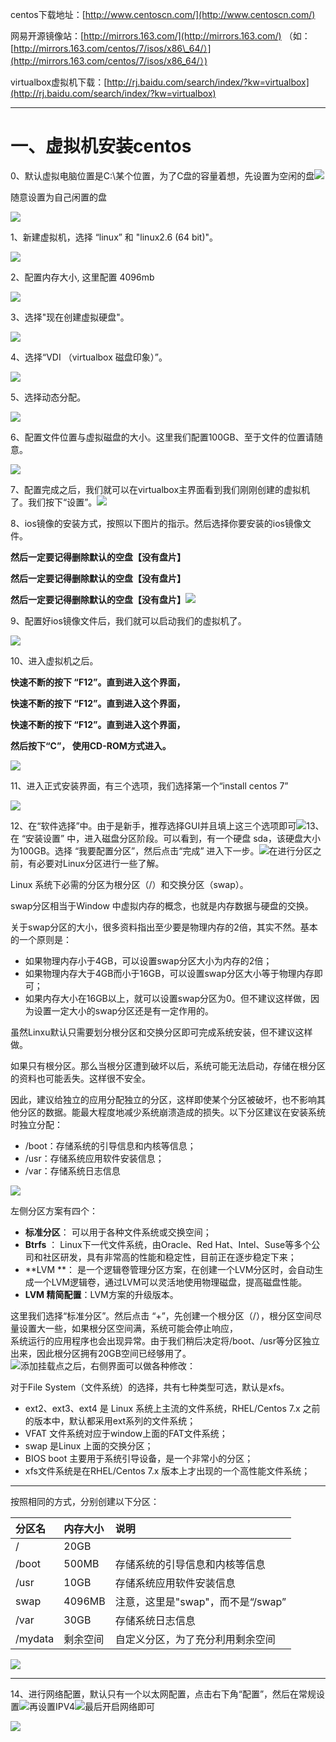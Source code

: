 centos下载地址：[http://www.centoscn.com/](http://www.centoscn.com/)

网易开源镜像站：[http://mirrors.163.com/](http://mirrors.163.com/)  （如：[http://mirrors.163.com/centos/7/isos/x86\_64/）](http://mirrors.163.com/centos/7/isos/x86_64/）)

virtualbox虚拟机下载：[http://rj.baidu.com/search/index/?kw=virtualbox](http://rj.baidu.com/search/index/?kw=virtualbox)

---

# 一、虚拟机安装centos

0、默认虚拟电脑位置是C:\\某个位置，为了C盘的容量着想，先设置为空闲的盘![](/assets/sad548sd48xz121.png)

随意设置为自己闲置的盘

![](/assets/sadjaisdjaisdjiasjdazx888.png)

1、新建虚拟机，选择 “linux” 和 "linux2.6 \(64 bit\)"。

![](/assets/xunijiaasdasd.png)

2、配置内存大小, 这里配置 4096mb

![](/assets/xuniji131.png)

3、选择"现在创建虚拟硬盘"。

![](/assets/xunijilllzzz.png)

4、选择“VDI （virtualbox 磁盘印象）”。

![](/assets/xuniji777.png)

5、选择动态分配。

![](/assets/xuniji55454.png)

6、配置文件位置与虚拟磁盘的大小。这里我们配置100GB、至于文件的位置请随意。

![](/assets/xuniji1521545484.png)

7、配置完成之后，我们就可以在virtualbox主界面看到我们刚刚创建的虚拟机了。我们按下“设置”。![](/assets/xuajsidiasd.png)

8、ios镜像的安装方式，按照以下图片的指示。然后选择你要安装的ios镜像文件。

**然后一定要记得删除默认的空盘【没有盘片】**

**然后一定要记得删除默认的空盘【没有盘片】**

**然后一定要记得删除默认的空盘【没有盘片】**![](/assets/e30f311b-4558-4b18-8b1e-bb12a4bfb51e.png)

9、配置好ios镜像文件后，我们就可以启动我们的虚拟机了。

![](/assets/7b2154f9-8f62-44d3-a727-166791561a0e.png)

10、进入虚拟机之后。

**快速不断的按下 “F12”。直到进入这个界面，**

**快速不断的按下 “F12”。直到进入这个界面，**

**快速不断的按下 “F12”。直到进入这个界面，**

**然后按下“C”， 使用CD-ROM方式进入。**

![](/assets/7dad3405-552c-4672-b1d8-5c901ef0873c.png)

11、进入正式安装界面，有三个选项，我们选择第一个“install centos 7”

![](/assets/41b2b33f-de2f-4724-8b96-55cd51b17b60.png)

12、在“软件选择”中。由于是新手，推荐选择GUI并且填上这三个选项即可![](/assets/9289b820-444b-43ba-8e36-e1973a4ec0c0.png)13、在 “安装设置” 中，进入磁盘分区阶段。可以看到，有一个硬盘 sda，该硬盘大小为100GB。选择 “我要配置分区”，然后点击“完成” 进入下一步。![](/assets/7c992ac5-d179-4178-b363-77271c068e7a.png)在进行分区之前，有必要对Linux分区进行一些了解。

Linux 系统下必需的分区为根分区（/）和交换分区（swap）。

swap分区相当于Window 中虚拟内存的概念，也就是内存数据与硬盘的交换。

关于swap分区的大小，很多资料指出至少要是物理内存的2倍，其实不然。基本的一个原则是：

* 如果物理内存小于4GB，可以设置swap分区大小为内存的2倍；
* 如果物理内存大于4GB而小于16GB，可以设置swap分区大小等于物理内存即可；
* 如果内存大小在16GB以上，就可以设置swap分区为0。但不建议这样做，因为设置一定大小的swap分区还是有一定作用的。

虽然Linxu默认只需要划分根分区和交换分区即可完成系统安装，但不建议这样做。

如果只有根分区。那么当根分区遭到破坏以后，系统可能无法启动，存储在根分区的资料也可能丢失。这样很不安全。

因此，建议给独立的应用分配独立的分区，这样即使某个分区被破坏，也不影响其他分区的数据。能最大程度地减少系统崩溃造成的损失。以下分区建议在安装系统时独立分配：

* /boot：存储系统的引导信息和内核等信息；
* /usr：存储系统应用软件安装信息；
* /var：存储系统日志信息

![](/assets/aacb0391-5596-4e65-840f-c978aefe2fb7.png)

左侧分区方案有四个：

* **标准分区**： 可以用于各种文件系统或交换空间；
* **Btrfs** ： Linux下一代文件系统，由Oracle、Red Hat、Intel、Suse等多个公司和社区研发，具有非常高的性能和稳定性，目前正在逐步稳定下来；
* **LVM **： 是一个逻辑卷管理分区方案，在创建一个LVM分区时，会自动生成一个LVM逻辑卷，通过LVM可以灵活地使用物理磁盘，提高磁盘性能。
* **LVM 精简配置**：LVM方案的升级版本。

这里我们选择“标准分区”。然后点击 “+”，先创建一个根分区（/），根分区空间尽量设置大一些，如果根分区空间满，系统可能会停止响应，  
系统运行的应用程序也会出现异常。由于我们稍后决定将/boot、/usr等分区独立出来，因此根分区拥有20GB空间已经够用了。  
![](/assets/d8da6fce-0157-4c6d-8361-d25fd32ba024.png)添加挂载点之后，右侧界面可以做各种修改：

对于File System（文件系统）的选择，共有七种类型可选，默认是xfs。

* ext2、ext3、ext4 是 Linux 系统上主流的文件系统，RHEL/Centos 7.x 之前的版本中，默认都采用ext系列的文件系统；
* VFAT 文件系统对应于window上面的FAT文件系统；
* swap 是Linux 上面的交换分区；
* BIOS boot 主要用于系统引导设备，是一个非常小的分区；
* xfs文件系统是在RHEL/Centos 7.x 版本上才出现的一个高性能文件系统；

---

按照相同的方式，分别创建以下分区：

| 分区名 | 内存大小 | 说明 |
| :--- | :--- | :--- |
| / | 20GB |  |
| /boot | 500MB | 存储系统的引导信息和内核等信息 |
| /usr | 10GB | 存储系统应用软件安装信息 |
| swap | 4096MB | 注意，这里是"swap"，而不是“/swap” |
| /var | 30GB | 存储系统日志信息 |
| /mydata | 剩余空间 | 自定义分区，为了充分利用剩余空间 |

![](/assets/600677e6-443c-4837-af67-22fc6f919593.png)

---

14、进行网络配置，默认只有一个以太网配置，点击右下角“配置”，然后在常规设置![](/assets/asdzxczxc.png)再设置IPV4![](/assets/asd54xc498v987b.png)最后开启网络即可

![](/assets/asdejcxvxxb.png)

